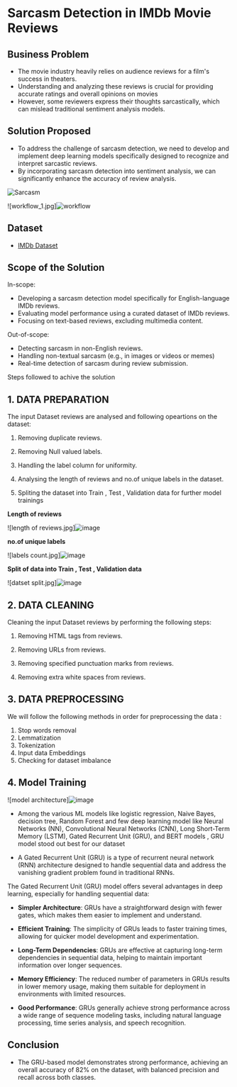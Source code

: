 
# Sarcasm Detection in IMDb Movie Reviews

## **Business Problem**
- The movie industry heavily relies on audience reviews for a film's success in theaters.
- Understanding and analyzing these reviews is crucial for providing accurate ratings and overall opinions on movies
- However, some reviewers express their thoughts sarcastically, which can mislead traditional sentiment analysis models.

## **Solution Proposed**

- To address the challenge of sarcasm detection, we need to develop and implement deep learning models specifically designed to recognize and interpret sarcastic reviews.
- By incorporating sarcasm detection into sentiment analysis, we can significantly enhance the accuracy of review analysis.


![Sarcasm](https://encrypted-tbn0.gstatic.com/images?q=tbn:ANd9GcQh2oNie2NZjxi-5yhoj__Og7FtVcuTz2pS4A&s)

![workflow_1.jpg]![workflow](https://github.com/user-attachments/assets/1d0b52e0-0f79-4e1f-88ca-6b13c10bff5f)



## Dataset

 - [IMDb Dataset](https://www.kaggle.com/datasets/lakshmi25npathi/imdb-dataset-of-50k-movie-reviews)
 
## Scope of the Solution
In-scope:
- Developing a sarcasm detection model specifically for English-language IMDb reviews.
- Evaluating model performance using a curated dataset of IMDb reviews.
- Focusing on text-based reviews, excluding multimedia content.

Out-of-scope:
- Detecting sarcasm in non-English reviews.
- Handling non-textual sarcasm (e.g., in images or videos or memes)
- Real-time detection of sarcasm during review submission. 

Steps followed to achive the solution

## **1. DATA PREPARATION**

The input Dataset reviews are analysed and following opeartions on the dataset:

1.  Removing duplicate reviews.

2.  Removing Null valued labels.

3.  Handling the label column for uniformity.

4.  Analysing the length of reviews and no.of unique labels in the dataset.

5.  Spliting the dataset into Train , Test , Validation data for further model trainings


**Length of reviews**

![length of reviews.jpg]![image](https://github.com/user-attachments/assets/8f024d62-b0db-4add-a3fa-91aa861063dc)


**no.of unique labels**

![labels count.jpg]![image](https://github.com/user-attachments/assets/46366fee-72ea-4ca6-ad97-831f2f5bee11)



**Split of data into Train , Test , Validation data**

![datset split.jpg]![image](https://github.com/user-attachments/assets/d0629260-5035-495b-b6d8-bc53f50481b6)

## **2. DATA CLEANING**

Cleaning the input Dataset reviews by performing the following steps:

1.  Removing HTML tags from reviews.

2.  Removing URLs from reviews.

3.  Removing specified punctuation marks from reviews.

4.  Removing extra white spaces from reviews.


## **3. DATA PREPROCESSING**

We will follow the following methods in order for preprocessing the data :


1.   Stop words removal
2.   Lemmatization
3.   Tokenization
4.   Input data Embeddings
5.   Checking for dataset imbalance

## **4. Model Training**
![model architecture]![image](https://github.com/user-attachments/assets/b0dd27d4-e624-4769-bf51-d69171b07823)

- Among the various ML models like  logistic regression, Naive Bayes, decision tree, Random Forest and few deep learning model like  Neural Networks (NN), Convolutional Neural Networks (CNN), Long Short-Term Memory (LSTM), Gated Recurrent Unit (GRU), and BERT models , GRU model stood out best for our dataset

- A Gated Recurrent Unit (GRU) is a type of recurrent neural network (RNN) architecture designed to handle sequential data and address the vanishing gradient problem found in traditional RNNs.

The Gated Recurrent Unit (GRU) model offers several advantages in deep learning, especially for handling sequential data:

- **Simpler Architecture**: GRUs have a straightforward design with fewer gates, which makes them easier to implement and understand.

- **Efficient Training**: The simplicity of GRUs leads to faster training times, allowing for quicker model development and experimentation.

- **Long-Term Dependencies**: GRUs are effective at capturing long-term dependencies in sequential data, helping to maintain important information over longer sequences.

- **Memory Efficiency**: The reduced number of parameters in GRUs results in lower memory usage, making them suitable for deployment in environments with limited resources.

- **Good Performance**: GRUs generally achieve strong performance across a wide range of sequence modeling tasks, including natural language processing, time series analysis, and speech recognition.

## **Conclusion**
- The GRU-based model demonstrates strong performance, achieving an overall accuracy of 82% on the dataset, with balanced precision and recall across both classes.

